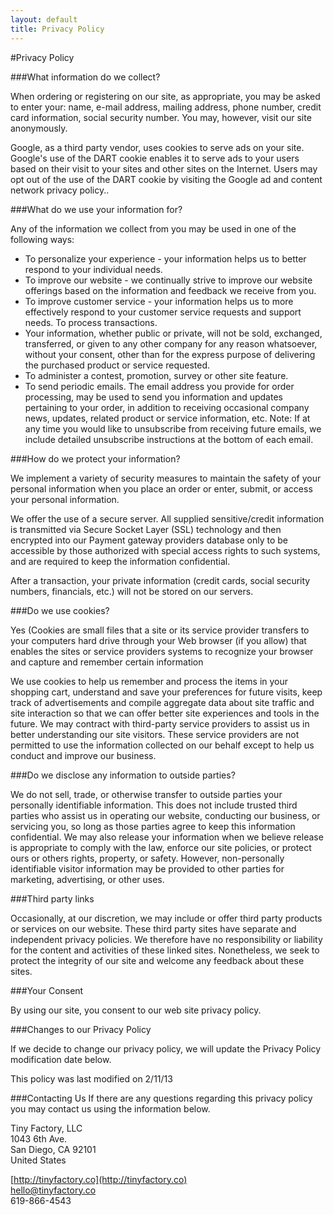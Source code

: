 ```yaml
---
layout: default
title: Privacy Policy
---
```


#Privacy Policy

###What information do we collect?

When ordering or registering on our site, as appropriate, you may be asked to enter your: name, e-mail address, mailing address, phone number, credit card information, social security number. You may, however, visit our site anonymously.

Google, as a third party vendor, uses cookies to serve ads on your site. Google's use of the DART cookie enables it to serve ads to your users based on their visit to your sites and other sites on the Internet. Users may opt out of the use of the DART cookie by visiting the Google ad and content network privacy policy..

###What do we use your information for? 

Any of the information we collect from you may be used in one of the following ways: 

* To personalize your experience - your information helps us to better respond to your individual needs.
* To improve our website - we continually strive to improve our website offerings based on the information and feedback we receive from you.
* To improve customer service - your information helps us to more effectively respond to your customer service requests and support needs.
To process transactions.
* Your information, whether public or private, will not be sold, exchanged, transferred, or given to any other company for any reason whatsoever, without your consent, other than for the express purpose of delivering the purchased product or service requested.
* To administer a contest, promotion, survey or other site feature.
* To send periodic emails. The email address you provide for order processing, may be used to send you information and updates pertaining to your order, in addition to receiving occasional company news, updates, related product or service information, etc. Note: If at any time you would like to unsubscribe from receiving future emails, we include detailed unsubscribe instructions at the bottom of each email.

###How do we protect your information? 

We implement a variety of security measures to maintain the safety of your personal information when you place an order or enter, submit, or access your personal information. 

We offer the use of a secure server. All supplied sensitive/credit information is transmitted via Secure Socket Layer (SSL) technology and then encrypted into our Payment gateway providers database only to be accessible by those authorized with special access rights to such systems, and are required to keep the information confidential.

After a transaction, your private information (credit cards, social security numbers, financials, etc.) will not be stored on our servers.

###Do we use cookies? 

Yes (Cookies are small files that a site or its service provider transfers to your computers hard drive through your Web browser (if you allow) that enables the sites or service providers systems to recognize your browser and capture and remember certain information

We use cookies to help us remember and process the items in your shopping cart, understand and save your preferences for future visits, keep track of advertisements and compile aggregate data about site traffic and site interaction so that we can offer better site experiences and tools in the future. We may contract with third-party service providers to assist us in better understanding our site visitors. These service providers are not permitted to use the information collected on our behalf except to help us conduct and improve our business.

###Do we disclose any information to outside parties? 

We do not sell, trade, or otherwise transfer to outside parties your personally identifiable information. This does not include trusted third parties who assist us in operating our website, conducting our business, or servicing you, so long as those parties agree to keep this information confidential. We may also release your information when we believe release is appropriate to comply with the law, enforce our site policies, or protect ours or others rights, property, or safety. However, non-personally identifiable visitor information may be provided to other parties for marketing, advertising, or other uses.

###Third party links 

Occasionally, at our discretion, we may include or offer third party products or services on our website. These third party sites have separate and independent privacy policies. We therefore have no responsibility or liability for the content and activities of these linked sites. Nonetheless, we seek to protect the integrity of our site and welcome any feedback about these sites.

###Your Consent 

By using our site, you consent to our web site privacy policy.

###Changes to our Privacy Policy 

If we decide to change our privacy policy, we will update the Privacy Policy modification date below. 

This policy was last modified on 2/11/13

###Contacting Us 
If there are any questions regarding this privacy policy you may contact us using the information below.

Tiny Factory, LLC  
1043 6th Ave.  
San Diego, CA 92101  
United States

[http://tinyfactory.co](http://tinyfactory.co)  
hello@tinyfactory.co  
619-866-4543